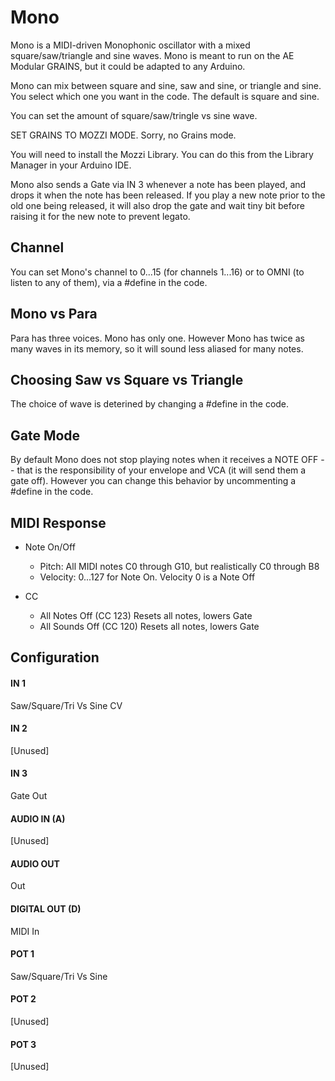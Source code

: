 # Mono

Mono is a MIDI-driven Monophonic oscillator with a mixed square/saw/triangle and sine waves.
Mono is meant to run on the AE Modular GRAINS, but it could be adapted to any Arduino.

Mono can mix between square and sine, saw and sine, or triangle and sine.  You select
which one you want in the code.  The default is square and sine.

You can set the amount of square/saw/tringle vs sine wave.

SET GRAINS TO MOZZI MODE.  Sorry, no Grains mode.

You will need to install the Mozzi Library.  You can do this from the Library Manager
in your Arduino IDE.

Mono also sends a Gate via IN 3 whenever a note has been played, and drops it when the note
has been released.  If you play a new note prior to the old one being released, it will also 
drop the gate and wait tiny bit before raising it for the new note to prevent legato.

## Channel

You can set Mono's channel to 0...15 (for channels 1...16) or to OMNI (to listen to any of them),
via a #define in the code.

## Mono vs Para

Para has three voices.  Mono has only one.
However Mono has twice as many waves in its memory, so it will sound less aliased for many notes.

## Choosing Saw vs Square vs Triangle

The choice of wave is deterined by changing a #define in the code.

## Gate Mode

By default Mono does not stop playing notes when it receives a NOTE OFF -- 
that is the responsibility of your envelope and VCA (it will send them a gate off).
However you can change this behavior by uncommenting a #define in the code.


## MIDI Response

- Note On/Off
    - Pitch: All MIDI notes C0 through G10, but realistically C0 through B8 
    - Velocity: 0...127 for Note On.  Velocity 0 is a Note Off

- CC
    - All Notes Off (CC 123) Resets all notes, lowers Gate
    - All Sounds Off (CC 120) Resets all notes, lowers Gate



## Configuration

#### IN 1
Saw/Square/Tri Vs Sine CV
#### IN 2
[Unused]
#### IN 3
Gate Out
#### AUDIO IN (A)
[Unused]
#### AUDIO OUT
Out
#### DIGITAL OUT (D) 
MIDI In
#### POT 1
Saw/Square/Tri Vs Sine
#### POT 2
[Unused]
#### POT 3
[Unused]
